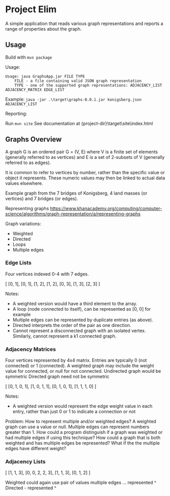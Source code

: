 # Project Elim

A simple application that reads various graph representations and reports a
range of properties about the graph.


## Usage

Build with `mvn package`

Usage:

```
Usage: java GraphsApp.jar FILE TYPE
	FILE - a file containing valid JSON graph representation
	TYPE - one of the supported graph representations: ADJACENCY_LIST ADJACENCY_MATRIX EDGE_LIST
```

Example: `java -jar .\target\graphs-0.0.1.jar konigsberg.json ADJACENCY_LIST`

Reporting:

Run `mvn site`
See documentation at {project-dir}\target\site\index.html


## Graphs Overview

A graph G is an ordered pair G = (V, E) where V is a finite set of elements (generally referred to as vertices) and E is a set of 2-subsets of V (generally referred to as edges).

It is common to refer to vertices by number, rather than the specific value or object it represents.
These numeric values may then be linked to actual data values elsewhere.

Example graph from the 7 bridges of Konigsberg, 4 land masses (or vertices) and 7 bridges (or edges).

Representing graphs
https://www.khanacademy.org/computing/computer-science/algorithms/graph-representation/a/representing-graphs

Graph variations:
- Weighted
- Directed
- Loops
- Multiple edges

### Edge Lists
Four vertices indexed 0-4 with 7 edges.

[
    [0, 1],
    [0, 1],
    [1, 2],
    [1, 2],
    [0, 3],
    [1, 3],
    [2, 3]
]

Notes:
- A weighted version would have a third element to the array.
- A loop (node connected to itself), can be represented as [0, 0] for example
- Multiple edges can be represented by duplicate entries (as above).
- Directed interprets the order of the pair as one direction.
- Cannot represent a disconnected graph with an isolated vertex.  Similarly, cannot represent a k1 connected graph.

### Adjacency Matrices
Four vertices represented by 4x4 matrix. Entries are typically 0 (not connected) or 1 (connected).
A weighted graph may include the weight value for connected, or null for not connected.
Undirected graph would be symmetric
Directed graph need not be symmetric

[
    [0, 1, 0, 1],
    [1, 0, 1, 1],
    [0, 1, 0, 1],
    [1, 1, 1, 0]
]

Notes:
- A weighted version would represent the edge weight value in each entry, rather than just 0 or 1 to indicate a connection or not

Problem:
How to represent multiple and/or weighted edges?
A weighted graph can use a value or null.  Multiple edges can represent numbers greater than 1.  How could a program distinguish if a graph was weighted or had multiple edges if using this technique?  How could a graph that is both weighted and has multiple edges be represented?  What if the the multiple edges have different weight?


### Adjacency Lists

[
    [1, 1, 3],
    [0, 0, 2, 2, 3],
    [1, 1, 3],
    [0, 1, 2]
]

Weighted could again use pair of values
multiple edges  ... represented ^
Directed - represented ^

